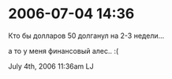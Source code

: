 # 2006-07-04 14:36

Кто бы долларов 50 долганул на 2-3 недели…

а то у меня финансовый алес.. :(

<span id="timestamp"> July 4th, 2006 11:36am </span> <span
class="tag">LJ</span>
